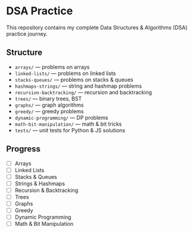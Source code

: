 # DSA Practice

This repository contains my complete Data Structures & Algorithms (DSA) practice journey.

## Structure

- `arrays/` — problems on arrays
- `linked-lists/` — problems on linked lists
- `stacks-queues/` — problems on stacks & queues
- `hashmaps-strings/` — string and hashmap problems
- `recursion-backtracking/` — recursion and backtracking
- `trees/` — binary trees, BST
- `graphs/` — graph algorithms
- `greedy/` — greedy problems
- `dynamic-programming/` — DP problems
- `math-bit-manipulation/` — math & bit tricks
- `tests/` — unit tests for Python & JS solutions

## Progress

- [ ] Arrays
- [ ] Linked Lists
- [ ] Stacks & Queues
- [ ] Strings & Hashmaps
- [ ] Recursion & Backtracking
- [ ] Trees
- [ ] Graphs
- [ ] Greedy
- [ ] Dynamic Programming
- [ ] Math & Bit Manipulation
